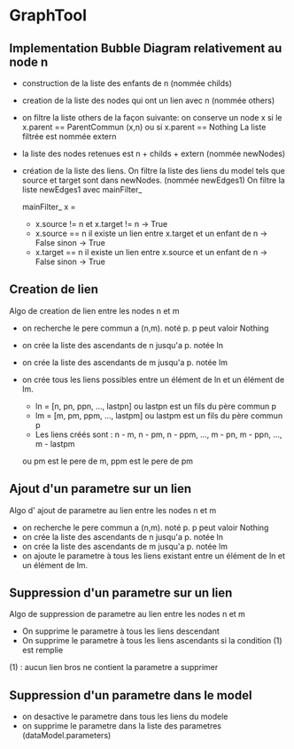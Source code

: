# GraphTool

## Implementation Bubble Diagram relativement au node n

  * construction de la liste des enfants de n (nommée childs)
  * creation de la liste des nodes qui ont un lien avec n (nommée others)
  * on filtre la liste others de la façon suivante:
      on conserve un node x si le x.parent == ParentCommun (x,n) ou si x.parent == Nothing
      La liste filtrée est nommée extern

  * la liste des nodes retenues est n + childs + extern (nommée newNodes)

  * création de la liste des liens.
    On filtre la liste des liens du model tels que source et target sont dans newNodes. (nommée newEdges1)
    On filtre la liste newEdges1 avec mainFilter_

      mainFilter_ x =
      * x.source != n et x.target != n -> True
      * x.source == n
            il existe un lien entre x.target et un enfant de n -> False
            sinon -> True
      * x.target == n
            il existe un lien entre x.source et un enfant de n -> False
            sinon -> True

## Creation de lien

Algo de creation de lien entre les nodes n et m

* on recherche le pere commun a (n,m). noté p. p peut valoir Nothing
* on crée la liste des ascendants de n jusqu'a p. notée ln
* on crée la liste des ascendants de m jusqu'a p. notée lm
* on crée tous les liens possibles entre un élément de ln et un élément de lm.

  * ln = [n, pn, ppn, ..., lastpn] ou lastpn est un fils du père commun p
  * lm = [m, pm, ppm, ..., lastpm] ou lastpm est un fils du père commun p
  * Les liens créés sont : n - m, n - pm, n - ppm, ..., m - pn, m - ppn, ..., m - lastpm


  ou pm est le pere de m, ppm est le pere de pm

## Ajout d'un parametre sur un lien

Algo d' ajout de parametre au lien entre les nodes n et m

* on recherche le pere commun a (n,m). noté p. p peut valoir Nothing
* on crée la liste des ascendants de n jusqu'a p. notée ln
* on crée la liste des ascendants de m jusqu'a p. notée lm
* on ajoute le parametre à tous les liens existant entre un élément de ln et un élément de lm.

## Suppression d'un parametre sur un lien

Algo de suppression de parametre au lien entre les nodes n et m

* On supprime le parametre à tous les liens descendant
* On supprime le parametre à tous les liens ascendants si la condition (1) est remplie

(1) : aucun lien bros ne contient la parametre a supprimer

## Suppression d'un parametre dans le model
* on desactive le parametre dans tous les liens du modele
* on supprime le parametre dans la liste des parametres (dataModel.parameters)
